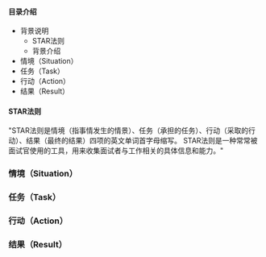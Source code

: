 #### 目录介绍
- 背景说明
    - STAR法则
    - 背景介绍
- 情境（Situation） 
- 任务（Task） 
- 行动（Action）
- 结果（Result）



#### STAR法则
"STAR法则是情境（指事情发生的情景）、任务（承担的任务）、行动（采取的行动）、结果（最终的结果）四项的英文单词首字母缩写。
STAR法则是一种常常被面试官使用的工具，用来收集面试者与工作相关的具体信息和能力。"


### 情境（Situation） 

### 任务（Task） 

### 行动（Action）

### 结果（Result） 


